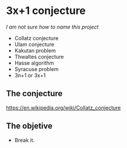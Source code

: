 # 3x+1 conjecture

*I am not sure how to name this project* 
- Collatz conjecture
- Ulam conjecture
- Kakutan problem
- Thwaltes conjecture
- Hasse algorithm
- Syracuse problem
- 3n+1 or 3x+1

## The conjecture
https://en.wikipedia.org/wiki/Collatz_conjecture

## The objetive
- Break it.
